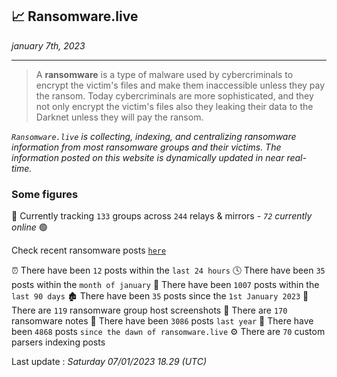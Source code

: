 ## 📈 Ransomware.live
_january 7th, 2023_

---

> A **ransomware** is a type of malware used by cybercriminals to encrypt the victim's files and make them inaccessible unless they pay the ransom. Today cybercriminals are more sophisticated, and they not only encrypt the victim's files also they leaking their data to the Darknet unless they will pay the ransom.


_`Ransomware.live` is collecting, indexing, and centralizing ransomware information from most ransomware groups and their victims. The information posted on this website is dynamically updated in near real-time._

### Some figures 

🔎 Currently tracking `133` groups across `244` relays & mirrors - _`72` currently online_ 🟢

Check recent ransomware posts [`here`](recentposts.md)


⏰ There have been `12` posts within the `last 24 hours`
🕓 There have been `35` posts within the `month of january`
📅 There have been `1007` posts within the `last 90 days`
🏚 There have been `35` posts since the `1st January 2023`
📸 There are `119` ransomware group host screenshots
📝 There are `170` ransomware notes
🚀 There have been `3086` posts `last year`
🐣 There have been `4868` posts `since the dawn of ransomware.live`
⚙️ There are `70` custom parsers indexing posts



Last update : _Saturday 07/01/2023 18.29 (UTC)_

